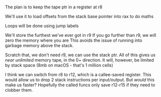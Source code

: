 The plan is to keep the tape ptr in a register at r8

We'll use it to load offsets from the stack base pointer
into rax to do maths

Loops will be done using jump labels

We'll store the furthest we've ever got in r9
If you go further than r9, we will zero the memory where you are
This avoids the issue of running into garbage memory above the stack.

Scratch that, we don't need r9, we can use the stack ptr.
All of this gives us _near unlimited_ memory tape, in the 0+
direction. It will, however, be limited by stack space
(8mb on macOS - that's 1 million cells)

I think we can switch from r8 to r12, which is a callee-saved register.
This would allow us to drop 2 stack instructions per input/output.
But _would_ this make us faster? Hopefully the called funcs only save r12-r15
if they need to clobber them.
